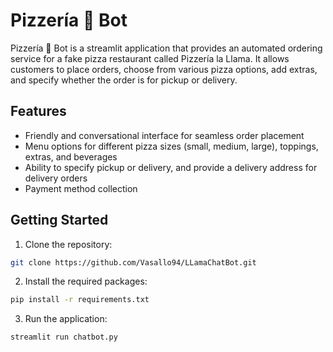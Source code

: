 # Pizzería 🦙 Bot

Pizzería 🦙 Bot is a streamlit application that provides an automated ordering service for a fake pizza restaurant called Pizzería la Llama. It allows customers to place orders, choose from various pizza options, add extras, and specify whether the order is for pickup or delivery.

## Features
- Friendly and conversational interface for seamless order placement
- Menu options for different pizza sizes (small, medium, large), toppings, extras, and beverages
- Ability to specify pickup or delivery, and provide a delivery address for delivery orders
- Payment method collection


## Getting Started
1. Clone the repository:
```bash
git clone https://github.com/Vasallo94/LLamaChatBot.git
```
2. Install the required packages:
```bash
pip install -r requirements.txt
```
3. Run the application:
```bash
streamlit run chatbot.py
```
